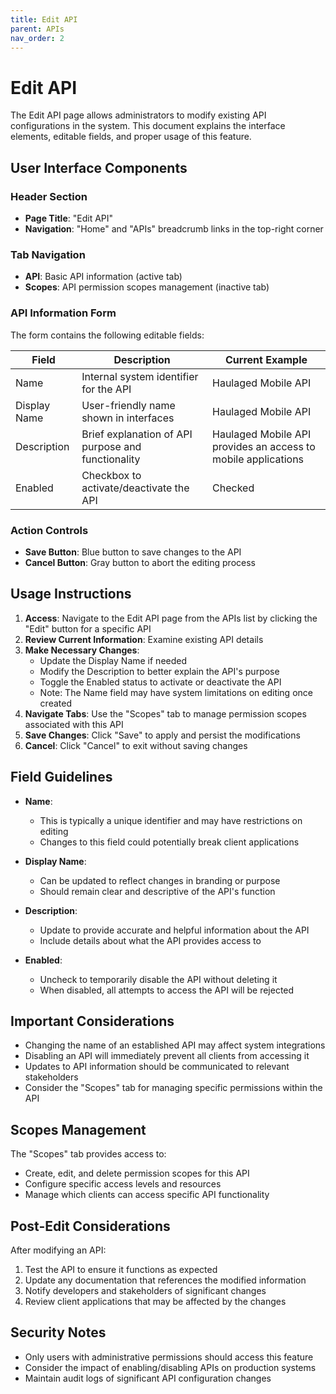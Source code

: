 ```yaml
---
title: Edit API
parent: APIs
nav_order: 2
---
```


# Edit API

The Edit API page allows administrators to modify existing API configurations in the system. This document explains the interface elements, editable fields, and proper usage of this feature.

## User Interface Components

### Header Section
- **Page Title**: "Edit API"
- **Navigation**: "Home" and "APIs" breadcrumb links in the top-right corner

### Tab Navigation
- **API**: Basic API information (active tab)
- **Scopes**: API permission scopes management (inactive tab)

### API Information Form
The form contains the following editable fields:

| Field | Description | Current Example |
|-------|-------------|-----------------|
| Name | Internal system identifier for the API | Haulaged Mobile API |
| Display Name | User-friendly name shown in interfaces | Haulaged Mobile API |
| Description | Brief explanation of API purpose and functionality | Haulaged Mobile API provides an access to mobile applications |
| Enabled | Checkbox to activate/deactivate the API | Checked |

### Action Controls
- **Save Button**: Blue button to save changes to the API
- **Cancel Button**: Gray button to abort the editing process

## Usage Instructions

1. **Access**: Navigate to the Edit API page from the APIs list by clicking the "Edit" button for a specific API
2. **Review Current Information**: Examine existing API details
3. **Make Necessary Changes**:
   - Update the Display Name if needed
   - Modify the Description to better explain the API's purpose
   - Toggle the Enabled status to activate or deactivate the API
   - Note: The Name field may have system limitations on editing once created
4. **Navigate Tabs**: Use the "Scopes" tab to manage permission scopes associated with this API
5. **Save Changes**: Click "Save" to apply and persist the modifications
6. **Cancel**: Click "Cancel" to exit without saving changes

## Field Guidelines

- **Name**: 
  - This is typically a unique identifier and may have restrictions on editing
  - Changes to this field could potentially break client applications
  
- **Display Name**:
  - Can be updated to reflect changes in branding or purpose
  - Should remain clear and descriptive of the API's function
  
- **Description**:
  - Update to provide accurate and helpful information about the API
  - Include details about what the API provides access to
  
- **Enabled**:
  - Uncheck to temporarily disable the API without deleting it
  - When disabled, all attempts to access the API will be rejected

## Important Considerations

- Changing the name of an established API may affect system integrations
- Disabling an API will immediately prevent all clients from accessing it
- Updates to API information should be communicated to relevant stakeholders
- Consider the "Scopes" tab for managing specific permissions within the API

## Scopes Management

The "Scopes" tab provides access to:
- Create, edit, and delete permission scopes for this API
- Configure specific access levels and resources
- Manage which clients can access specific API functionality

## Post-Edit Considerations

After modifying an API:
1. Test the API to ensure it functions as expected
2. Update any documentation that references the modified information
3. Notify developers and stakeholders of significant changes
4. Review client applications that may be affected by the changes

## Security Notes

- Only users with administrative permissions should access this feature
- Consider the impact of enabling/disabling APIs on production systems
- Maintain audit logs of significant API configuration changes